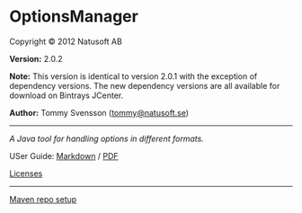 # OptionsManager

Copyright © 2012 Natusoft AB

__Version:__ 2.0.2

__Note:__ This version is identical to version 2.0.1 with the exception of dependency versions. The new dependency versions are all available for download on Bintrays JCenter.

__Author:__ Tommy Svensson (tommy@natusoft.se)

----

_A Java tool for handling options in different formats._

USer Guide: [Markdown](https://github.com/tombensve/OptionsManager/blob/master/docs/UserGuide.md) / [PDF](https://github.com/tombensve/OptionsManager/blob/master/docs/OptionsManager-User-Guide.pdf)

[Licenses](https://github.com/tombensve/OptionsManager/blob/master/docs/licenses.md)

----

[Maven repo setup](https://github.com/tombensve/CommonStuff/blob/master/docs/MavenRepository.md)
